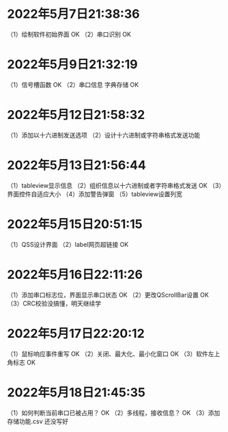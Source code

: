 # 2022年5月7日21:38:36
（1）绘制软件初始界面   OK
（2）串口识别          OK

# 2022年5月9日21:32:19
（1）信号槽函数     OK
（2）串口信息 字典存储  OK

# 2022年5月12日21:58:32
（1）添加以十六进制发送选项
（2）设计十六进制或字符串格式发送功能

# 2022年5月13日21:56:44
（1）tableview显示信息
（2）组织信息以十六进制或者字符串格式发送 OK
（3）界面控件自适应大小
（4）添加警告弹窗
（5）tableview设置列宽

# 2022年5月15日20:51:15
（1）QSS设计界面
（2）label网页超链接       OK

# 2022年5月16日22:11:26
（1）添加串口标志位，界面显示串口状态     OK
（2）更改QScrollBar设置       OK
（3）CRC校验没搞懂，明天继续学

# 2022年5月17日22:20:12
（1）鼠标响应事件重写     OK
（2）关闭、最大化、最小化窗口     OK
（3）软件左上角标志      OK

# 2022年5月18日21:45:35
（1）如何判断当前串口已被占用？ OK
（2）多线程，接收信息？    OK
（3）添加存储功能.csv 还没写好